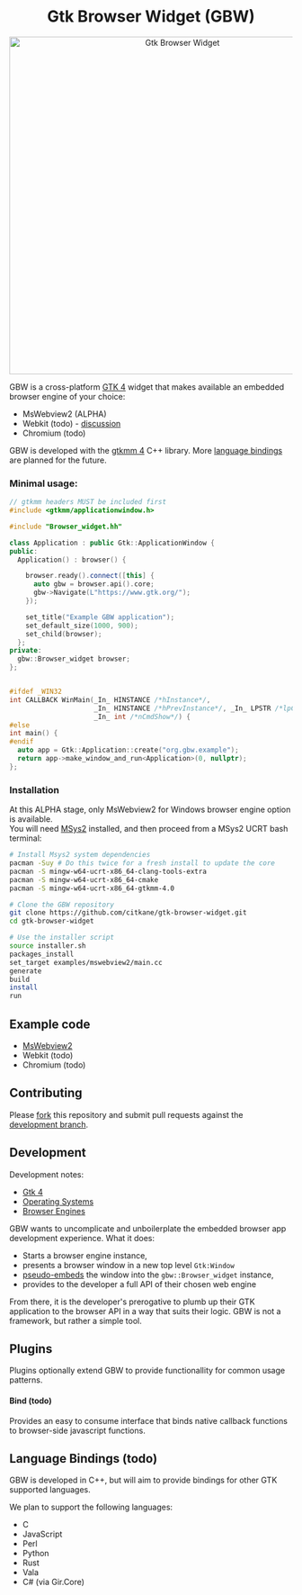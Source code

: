 <h1 align="center"> Gtk Browser Widget (GBW) </h1>

<p align="center">
  <img width="600" alt="Gtk Browser Widget" src="https://github.com/user-attachments/assets/6933e9b3-8a31-47a9-9b77-c05b70e1e420" />
</p>


GBW is a cross-platform [GTK 4](https://www.gtk.org/) widget that makes available an embedded browser engine of your choice:
- MsWebview2 (ALPHA)
- Webkit (todo) - [discussion](https://github.com/citkane/gtk-browser-widget/discussions/4)
- Chromium (todo)

GBW is developed with the [gtkmm 4](https://gtkmm.gnome.org/en/) C++  library. More [language bindings](#language-bindings-todo) are planned for the future.

### Minimal usage:
```c++
// gtkmm headers MUST be included first
#include <gtkmm/applicationwindow.h>

#include "Browser_widget.hh"

class Application : public Gtk::ApplicationWindow {
public:
  Application() : browser() {

    browser.ready().connect([this] {
      auto gbw = browser.api().core;
      gbw->Navigate(L"https://www.gtk.org/");
    });

    set_title("Example GBW application");
    set_default_size(1000, 900);
    set_child(browser);
  };
private:
  gbw::Browser_widget browser;
};


#ifdef _WIN32
int CALLBACK WinMain(_In_ HINSTANCE /*hInstance*/,
                     _In_ HINSTANCE /*hPrevInstance*/, _In_ LPSTR /*lpCmdLine*/,
                     _In_ int /*nCmdShow*/) {
#else
int main() {
#endif
  auto app = Gtk::Application::create("org.gbw.example");
  return app->make_window_and_run<Application>(0, nullptr);
};
```

### Installation
At this ALPHA stage, only MsWebview2 for Windows browser engine option is available.<br>
You will need [MSys2](https://www.msys2.org/) installed, and then proceed from a MSys2 UCRT bash terminal:
```bash
# Install Msys2 system dependencies
pacman -Suy # Do this twice for a fresh install to update the core
pacman -S mingw-w64-ucrt-x86_64-clang-tools-extra
pacman -S mingw-w64-ucrt-x86_64-cmake
pacman -S mingw-w64-ucrt-x86_64-gtkmm-4.0

# Clone the GBW repository
git clone https://github.com/citkane/gtk-browser-widget.git
cd gtk-browser-widget

# Use the installer script
source installer.sh
packages_install
set_target examples/mswebview2/main.cc
generate
build
install
run

```
## Example code
- [MsWebview2](examples/mswebview2)
- Webkit (todo)
- Chromium (todo)

## Contributing
Please [fork](https://github.com/citkane/gtk-browser-widget/fork) this repository and submit pull requests against the [development branch](https://github.com/citkane/gtk-browser-widget/tree/development).

## Development
Development notes:
- [Gtk 4](include#gtk-4)
- [Operating Systems](include#operating-systems)
- [Browser Engines](include#browser-engines)

GBW wants to uncomplicate and unboilerplate the embedded browser app development experience. What it does:
- Starts a browser engine instance,
- presents a browser window in a new top level `Gtk:Window`
- [pseudo-embeds](include/gtk/#gtkwindow-gtkwidget-and-embedding) the window into the `gbw::Browser_widget` instance,
- provides to the developer a full API of their chosen web engine

From there, it is the developer's prerogative to plumb up their GTK application to the browser API in a way that suits their logic. GBW is not a framework, but rather a simple tool.

## Plugins
Plugins optionally extend GBW to provide functionallity for common usage patterns.

#### Bind (todo)
Provides an easy to consume interface that binds native callback functions to browser-side javascript functions.

## Language Bindings (todo)
GBW is developed in C++, but will aim to provide bindings for other GTK supported languages.

We plan to support the following languages:

- C
- JavaScript
- Perl
- Python
- Rust
- Vala 
- C# (via Gir.Core)
